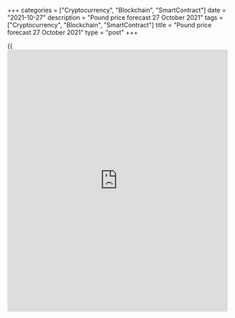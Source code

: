+++
categories = ["Cryptocurrency", "Blockchain", "SmartContract"]
date = "2021-10-27"
description = "Pound price forecast 27 October 2021"
tags = ["Cryptocurrency", "Blockchain", "SmartContract"]
title = "Pound price forecast 27 October 2021"
type = "post"
+++

{{<iframe id="large-banner" src="https://www.bounty.group/#slide=14.0" width="100%" height="600" scrolling="no" style="border: 0px solid rgb(216, 221, 230); border-radius: 3px;">}}

2021-10-27

2021-10-27

Pound has gone too far. Forecast as of 27.10.2021Dmitri Demidenko

If the market does not move in the direction expected, it is more likely
to move in the opposite direction. The inability of the [GBPUSD][1]
bulls to consolidate the price above 1.379 is a sign of their weakness
and a reason for entering sales. Let us discuss the market outlook and
make up a trading plan.

## Weekly pound fundamental forecast

The previous head of the Bank of England, Mark Carney, was called
unreliable and was accused of misleading the markets about future rate
changes. However, Andrew Bailey can easily surpass him. According to
HSBC, the current head of the BoE will be among those who will vote
against raising interest rate at the November 4 meeting. But he said
that BoE would have to react to prevent inflation from accelerating! Is
there another unreliable person in the UK?

The market's faith in increasing borrowing costs by 15 bps at the next
MPC meeting and another 100 bps by the end of 2022 was seriously
undermined, which prevented the [GBPUSD][1] from consolidation above
1.379. Traders can also forget about the update of October highs.
Investors are wondering how the interest rate can be raised amid the
return of the Brexit topic (London officials say that Brussels' efforts
to fix Northern Ireland problems are insufficient, which could trigger a
trade war), the increase in the number of COVID-19 cases, the energy
crisis and the extremely slow recovery of the UK economy?

On the other hand, the dynamics of the British 2-year bond yield signals
that sterling is obviously undervalued. Thus, the actual increase in
borrowing costs at the November BoE meeting may become the basis for
entering GBP purchases.

### Dynamics of [GBPUSD][1] and UK bond yields



 _Source: Bloomberg._

The debt market readings go against the forecasts of Bloomberg experts,
who expect to see [GBPUSD][1] at level 1.37 at the end of 2021, compared
to 1.43 four months ago. The rise in bond yields is also saddening for
the Treasury, which has tripled its debt levels compared to 20 years ago
and is now considering how it will service them. Despite the fact that
the Bank of England gained independence in 1997, it still reports to the
government. Now the most aggressive monetary restriction in the last 100
years (markets expect the interest rate to rise to 1.25% by the end of
2022) may cause problems for Andrew Bailey with the Treasury.

However, at the moment, [investor](https://www.fintechee.com/tutorial-for-forex-trading/investor-mode/)s are focused on the issue of raising
borrowing costs at the November 4 meeting. HSBC claims that the MPC will
keep the rate unchanged by 7 to 2 votes, and Andrew Bailey will be among
the opponents of the raise. Former Bank of England officials have also
questioned the tightening of monetary [policy](https://www.fintechee.com/policy/), arguing that in the past,
before raising the repo rate, there were always dissenters in the
Monetary Policy Committee. Since the beginning of the pandemic, they
have not voiced their position.

### Weekly [GBPUSD][1] trading plan

In my opinion, expectations of aggressive actions by the central bank at
the next meeting have gone very far. The pound may pay for it. Moreover,
the USD feels confident. The epidemiological situation in the United
States is beginning to improve, economic data is encouraging, inflation
is still high, so expectations of a Fed rate hike in the fall of 2022
may shift to an earlier period. This will contribute to the decline of
the [GBPUSD][1] price in the direction of level 1.36. I recommend
entering short trades.



## Price chart of GBPUSD in real time mode

The content of this article reflects the author’s opinion and does not
necessarily reflect the official position of LiteForex. The material
published on this page is provided for informational purposes only and
should not be considered as the provision of investment advice for the
purposes of Directive 2004/39/EC.

Rate this article:

{{value}}

( {{count}} {{title}} )

   1. my.liteforex.com/trading/chart?symbol=GBPUSD&returnUrl=true